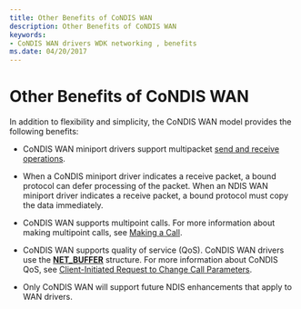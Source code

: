 ```yaml
---
title: Other Benefits of CoNDIS WAN
description: Other Benefits of CoNDIS WAN
keywords:
- CoNDIS WAN drivers WDK networking , benefits
ms.date: 04/20/2017
---
```


# Other Benefits of CoNDIS WAN





In addition to flexibility and simplicity, the CoNDIS WAN model provides the following benefits:

-   CoNDIS WAN miniport drivers support multipacket [send and receive operations](sending-and-receiving-data.md).

-   When a CoNDIS miniport driver indicates a receive packet, a bound protocol can defer processing of the packet. When an NDIS WAN miniport driver indicates a receive packet, a bound protocol must copy the data immediately.

-   CoNDIS WAN supports multipoint calls. For more information about making multipoint calls, see [Making a Call](making-a-call.md).

-   CoNDIS WAN supports quality of service (QoS). CoNDIS WAN drivers use the [**NET\_BUFFER**](/windows-hardware/drivers/ddi/nbl/ns-nbl-net_buffer) structure. For more information about CoNDIS QoS, see [Client-Initiated Request to Change Call Parameters](client-initiated-request-to-change-call-parameters.md).

-   Only CoNDIS WAN will support future NDIS enhancements that apply to WAN drivers.

 

